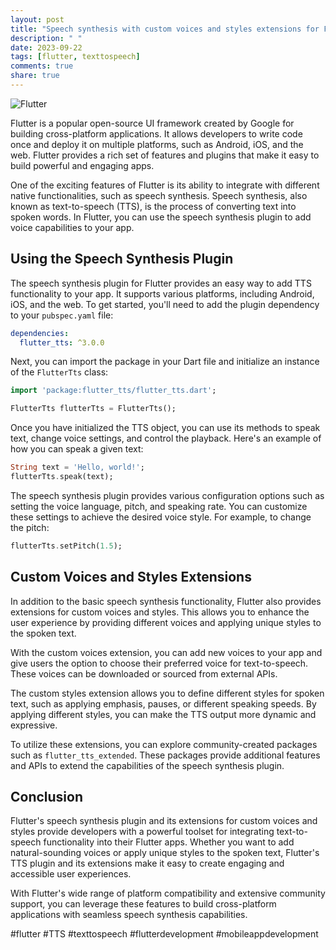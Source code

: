 ```yaml
---
layout: post
title: "Speech synthesis with custom voices and styles extensions for Flutter"
description: " "
date: 2023-09-22
tags: [flutter, texttospeech]
comments: true
share: true
---
```


![Flutter](https://flutter.dev/images/flutter-logo-sharing.png)

Flutter is a popular open-source UI framework created by Google for building cross-platform applications. It allows developers to write code once and deploy it on multiple platforms, such as Android, iOS, and the web. Flutter provides a rich set of features and plugins that make it easy to build powerful and engaging apps.

One of the exciting features of Flutter is its ability to integrate with different native functionalities, such as speech synthesis. Speech synthesis, also known as text-to-speech (TTS), is the process of converting text into spoken words. In Flutter, you can use the speech synthesis plugin to add voice capabilities to your app.

## Using the Speech Synthesis Plugin

The speech synthesis plugin for Flutter provides an easy way to add TTS functionality to your app. It supports various platforms, including Android, iOS, and the web. To get started, you'll need to add the plugin dependency to your `pubspec.yaml` file:

```yaml
dependencies:
  flutter_tts: ^3.0.0
```

Next, you can import the package in your Dart file and initialize an instance of the `FlutterTts` class:

```dart
import 'package:flutter_tts/flutter_tts.dart';

FlutterTts flutterTts = FlutterTts();
```

Once you have initialized the TTS object, you can use its methods to speak text, change voice settings, and control the playback. Here's an example of how you can speak a given text:

```dart
String text = 'Hello, world!';
flutterTts.speak(text);
```

The speech synthesis plugin provides various configuration options such as setting the voice language, pitch, and speaking rate. You can customize these settings to achieve the desired voice style. For example, to change the pitch:

```dart
flutterTts.setPitch(1.5);
```

## Custom Voices and Styles Extensions

In addition to the basic speech synthesis functionality, Flutter also provides extensions for custom voices and styles. This allows you to enhance the user experience by providing different voices and applying unique styles to the spoken text.

With the custom voices extension, you can add new voices to your app and give users the option to choose their preferred voice for text-to-speech. These voices can be downloaded or sourced from external APIs.

The custom styles extension allows you to define different styles for spoken text, such as applying emphasis, pauses, or different speaking speeds. By applying different styles, you can make the TTS output more dynamic and expressive.

To utilize these extensions, you can explore community-created packages such as `flutter_tts_extended`. These packages provide additional features and APIs to extend the capabilities of the speech synthesis plugin.

## Conclusion

Flutter's speech synthesis plugin and its extensions for custom voices and styles provide developers with a powerful toolset for integrating text-to-speech functionality into their Flutter apps. Whether you want to add natural-sounding voices or apply unique styles to the spoken text, Flutter's TTS plugin and its extensions make it easy to create engaging and accessible user experiences.

With Flutter's wide range of platform compatibility and extensive community support, you can leverage these features to build cross-platform applications with seamless speech synthesis capabilities.

#flutter #TTS #texttospeech #flutterdevelopment #mobileappdevelopment